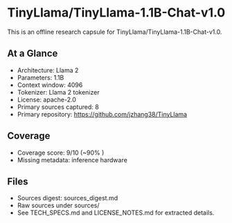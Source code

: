 # TinyLlama/TinyLlama-1.1B-Chat-v1.0

This is an offline research capsule for TinyLlama/TinyLlama-1.1B-Chat-v1.0.

## At a Glance
- Architecture: Llama 2
- Parameters: 1.1B
- Context window: 4096
- Tokenizer: Llama 2 tokenizer
- License: apache-2.0
- Primary sources captured: 8
- Primary repository: https://github.com/jzhang38/TinyLlama

## Coverage

- Coverage score: 9/10 (~90% )
- Missing metadata: inference hardware

## Files
- Sources digest: sources_digest.md
- Raw sources under sources/
- See TECH_SPECS.md and LICENSE_NOTES.md for extracted details.